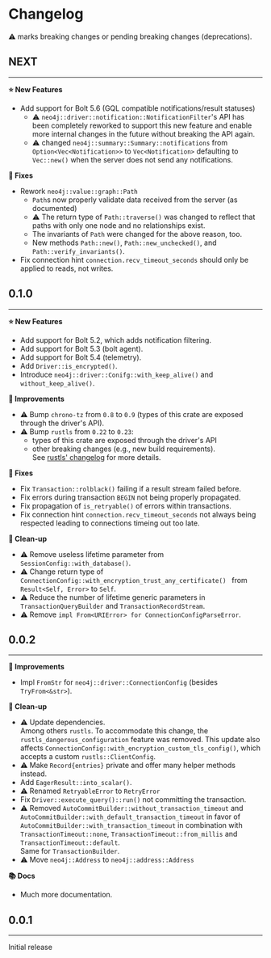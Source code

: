 # Changelog

⚠️ marks breaking changes or pending breaking changes (deprecations).

## NEXT
***
**⭐️ New Features**
 - Add support for Bolt 5.6 (GQL compatible notifications/result statuses)
   - ⚠️ `neo4j::driver::notification::NotificationFilter`'s API has been completely reworked to support this new feature and enable more internal changes in the future without breaking the API again.
   - ⚠️ changed `neo4j::summary::Summary::notifications` from `Option<Vec<Notification>>` to `Vec<Notification>` defaulting to `Vec::new()` when the server does not send any notifications.

**🔧 Fixes**
 - Rework `neo4j::value::graph::Path`
   - `Path`s now properly validate data received from the server (as documented)
   - ⚠️ The return type of `Path::traverse()` was changed to reflect that paths with only one node and no relationships exist.
   - The invariants of `Path` were changed for the above reason, too.
   - New methods `Path::new()`, `Path::new_unchecked()`, and `Path::verify_invariants()`.
 - Fix connection hint `connection.recv_timeout_seconds` should only be applied to reads, not writes.


## 0.1.0
***
**⭐️ New Features**
 - Add support for Bolt 5.2, which adds notification filtering.
 - Add support for Bolt 5.3 (bolt agent).
 - Add support for Bolt 5.4 (telemetry).
 - Add `Driver::is_encrypted()`.
 - Introduce `neo4j::driver::Conifg::with_keep_alive()` and `without_keep_alive()`.

**👏️ Improvements**
 - ⚠️ ️️Bump `chrono-tz` from `0.8` to `0.9` (types of this crate are exposed through the driver's API).
 - ⚠️ ️️Bump `rustls` from `0.22` to `0.23`: 
   - types of this crate are exposed through the driver's API
   - other breaking changes (e.g., new build requirements).  
     See [rustls' changelog](https://github.com/rustls/rustls/releases/tag/v%2F0.23.0) for more details.

**🔧️ Fixes**
 - Fix `Transaction::rolblack()` failing if a result stream failed before.
 - Fix errors during transaction `BEGIN` not being properly propagated.
 - Fix propagation of `is_retryable()` of errors within transactions.
 - Fix connection hint `connection.recv_timeout_seconds` not always being respected leading to connections timeing out too late.

**🧹️ Clean-up**
 - ⚠️ Remove useless lifetime parameter from `SessionConfig::with_database()`.
 - ⚠️ Change return type of `ConnectionConfig::with_encryption_trust_any_certificate() ` from `Result<Self, Error>` to `Self`.
 - ⚠️ Reduce the number of lifetime generic parameters in `TransactionQueryBuilder` and `TransactionRecordStream`.
 - ⚠️ Remove `impl From<URIError> for ConnectionConfigParseError`.


## 0.0.2
***
**👏 Improvements**
 - Impl `FromStr` for `neo4j::driver::ConnectionConfig` (besides `TryFrom<&str>`).

**🧹️ Clean-up**
 - ⚠️ Update dependencies.  
  Among others `rustls`.
  To accommodate this change, the `rustls_dangerous_configuration` feature was removed.
  This update also affects `ConnectionConfig::with_encryption_custom_tls_config()`, which accepts a
  custom `rustls::ClientConfig`.
 - ⚠️ Make `Record{entries}` private and offer many helper methods instead.
 - Add `EagerResult::into_scalar()`.
 - ⚠️ Renamed `RetryableError` to `RetryError`
 - Fix `Driver::execute_query()::run()` not committing the transaction.
 - ⚠️ Removed `AutoCommitBuilder::without_transaction_timeout` and `AutoCommitBuilder::with_default_transaction_timeout`
  in favor of `AutoCommitBuilder::with_transaction_timeout` in combination with `TransactionTimeout::none`,
  `TransactionTimeout::from_millis` and `TransactionTimeout::default`.  
  Same for `TransactionBuilder`.
 - ⚠️ Move `neo4j::Address` to `neo4j::address::Address`

**📚️ Docs**
 - Much more documentation.


## 0.0.1
***
Initial release
